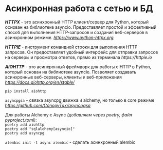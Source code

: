 # Асинхронная работа с сетью и БД

**_HTTPX_** - это асинхронный HTTP клиент/сервер для Python, который основан на библиотеке asyncio. 
Предоставляет простой и эффективный способ для выполнения HTTP-запросов и создания веб-серверов в асинхронном режиме.
_https://www.python-httpx.org_

**_HTTPIE_** - инструмент командной строки для выполнения HTTP запросов. Он предоставляет удобный интерфейс для отправки запросов на серверы и просмотра ответов, прямо из терминала
_https://httpie.io_

**_AIOHTTP_** - это асинхронный фреймворк для работы с HTTP в Python, который основан на библиотеке asyncio. 
Позволяет создавать асинхронные веб-серверы, клиенты и веб-приложения
_https://docs.aiohttp.org/en/stable/_

`pip install aiohttp`

`asyncpgsa` - связка asyncpg движка и alchemy, но только в core режиме
_https://github.com/CanopyTax/asyncpgsa_

Для работы Alchemy с Async _(добавляем через poetry, файл pyproject.toml)_:  
`poetry add aiohttp`  
`poetry add "sqlalchemy[asyncio]"`  
`poetry add asyncpg`  


`alembic init -t async alembic` - сделать асинхронный alembic  



